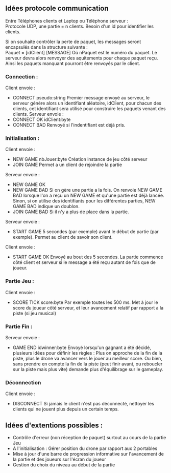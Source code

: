## Idées protocole communication  
Entre Téléphones clients et Laptop ou Téléphone serveur :  
Protocole UDP, une partie = n clients. Besoin d'un id pour identifier les clients.

Si on souhaite contrôler la perte de paquet, les messages seront encapsulés dans la structure suivante :  
Paquet = [idClient] [MESSAGE]
Où nPaquet est le numéro du paquet. Le serveur devra alors renvoyer des aquitements pour chaque paquet reçu.  
Ainsi les paquets manquant pourront être renvoyés par le client.

### Connection :
Client envoie :
- CONNECT pseudo:string
Premier message envoyé au serveur, le serveur génère alors un identifiant aléatoire, idClient, pour chacun des clients, cet identifiant sera utilisé pour construire les paquets venant des clients.
Serveur envoie :
- CONNECT OK idClient:byte
- CONNECT BAD
Renvoyé si l'indentifiant est déjà pris.

### Initialisation :
Client envoie :
- NEW GAME nbJouer:byte
Création instance de jeu côté serveur
- JOIN GAME
Permet a un client de rejoindre la partie

Serveur envoie :
- NEW GAME OK
- NEW GAME BAD
Si on gère une partie a la fois. On renvoie NEW GAME BAD lorsque l'on a reçu un NEW GAME et qu'une partie est déjà lancée.
Sinon, si on utilise des identifiants pour les différentes parties, NEW GAME BAD indique un doublon.
- JOIN GAME BAD
Si il n'y a plus de place dans la partie.

Serveur envoie :
- START GAME
5 secondes (par exemple) avant le début de partie (par exemple). Permet au client de savoir son client.

Client envoie :
- START GAME OK
Envoyé au bout des 5 secondes. La partie commence côté client et serveur si le message a été reçu autant de fois que de joueur.

### Partie Jeu :
Client envoie :
- SCORE TICK score:byte
Par exemple toutes les 500 ms.
Met à jour le score du joueur côté serveur, et leur avancement relatif par rapport a la piste (si jeu musical)

### Partie Fin :
Serveur envoie :
- GAME END idwinner:byte
Envoyé lorsqu'un gagnant a été décidé, plusieurs idées pour définir les règles : Plus on approche de la fin de la piste, plus le drone va avancer vers le jouer au meilleur score. Ou bien, sans prendre en compte la fin de la piste (peut finir avant, ou reboucler sur la piste mais plus vite) demande plus d'équilibrage sur le gameplay.

### Déconnection
Client envoie :
- DISCONNECT
Si jamais le client n'est pas déconnecté, nettoyer les clients qui ne jouent plus depuis un certain temps.

## Idées d'extentions possibles :
- Contrôle d'erreur (non réception de paquet) surtout au cours de la partie Jeu
- A l'initialisation : Gérer position du drone par rapport aux 2 portables
- Mise à jour d'une barre de progression informative sur l'avancement de la partie et des joueurs sur l'écran du joueur
- Gestion du choix du niveau au début de la partie
